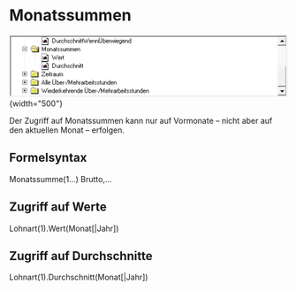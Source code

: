 # Monatssummen

![Image](<img/image414.png>){width="500"}

Der Zugriff auf Monatssummen kann nur auf Vormonate – nicht aber auf den aktuellen Monat – erfolgen.

## Formelsyntax

Monatssumme(1...) Brutto,...

## Zugriff auf Werte

Lohnart(1).Wert(Monat\[\|Jahr\])

## Zugriff auf Durchschnitte

Lohnart(1).Durchschnitt(Monat\[\|Jahr\])